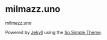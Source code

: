 # milmazz.uno

[milmazz.uno](http://milmazz.uno)

Powered by [Jekyll](http://jekyllrb.com/) using the [So Simple Theme](https://github.com/mmistakes/so-simple-theme).
